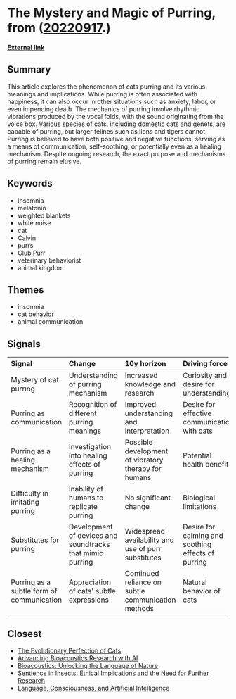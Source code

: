 # __The Mystery and Magic of Purring__, from ([20220917](https://kghosh.substack.com/p/20220917).)

__[External link](https://www.theatlantic.com/science/archive/2022/09/why-cats-purr-vocalization-science/671358/)__



## Summary

This article explores the phenomenon of cats purring and its various meanings and implications. While purring is often associated with happiness, it can also occur in other situations such as anxiety, labor, or even impending death. The mechanics of purring involve rhythmic vibrations produced by the vocal folds, with the sound originating from the voice box. Various species of cats, including domestic cats and genets, are capable of purring, but larger felines such as lions and tigers cannot. Purring is believed to have both positive and negative functions, serving as a means of communication, self-soothing, or potentially even as a healing mechanism. Despite ongoing research, the exact purpose and mechanisms of purring remain elusive.

## Keywords

* insomnia
* melatonin
* weighted blankets
* white noise
* cat
* Calvin
* purrs
* Club Purr
* veterinary behaviorist
* animal kingdom

## Themes

* insomnia
* cat behavior
* animal communication

## Signals

| Signal                                    | Change                                                    | 10y horizon                                          | Driving force                                      |
|:------------------------------------------|:----------------------------------------------------------|:-----------------------------------------------------|:---------------------------------------------------|
| Mystery of cat purring                    | Understanding of purring mechanism                        | Increased knowledge and research                     | Curiosity and desire for understanding             |
| Purring as communication                  | Recognition of different purring meanings                 | Improved understanding and interpretation            | Desire for effective communication with cats       |
| Purring as a healing mechanism            | Investigation into healing effects of purring             | Possible development of vibratory therapy for humans | Potential health benefits                          |
| Difficulty in imitating purring           | Inability of humans to replicate purring                  | No significant change                                | Biological limitations                             |
| Substitutes for purring                   | Development of devices and soundtracks that mimic purring | Widespread availability and use of purr substitutes  | Desire for calming and soothing effects of purring |
| Purring as a subtle form of communication | Appreciation of cats' subtle expressions                  | Continued reliance on subtle communication methods   | Natural behavior of cats                           |

## Closest

* [The Evolutionary Perfection of Cats](90de84f63a10fdb941b767bf3f8ba615)
* [Advancing Bioacoustics Research with AI](d4bf4886c516db4ccba211674c96d7b9)
* [Bioacoustics: Unlocking the Language of Nature](db2690cf7530366ddf6f9606b830f782)
* [Sentience in Insects: Ethical Implications and the Need for Further Research](a2655cb820f74828eabbac3f12217ce2)
* [Language, Consciousness, and Artificial Intelligence](be997e3b990e47741f965552e6c37b79)